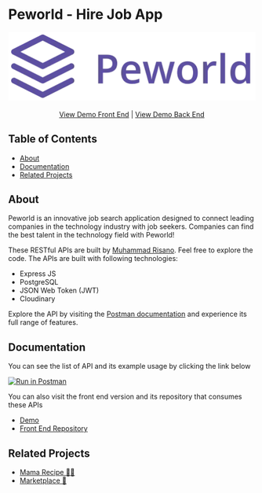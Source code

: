# Peworld - Hire Job App

<div align="center">
  <img src="./assets/peworld-logo-purple.webp">
  <br>
  <br>
  <a href="https://wafash-peworld-react.netlify.app/">View Demo Front End</a>
  <span>|</span>
  <a href="https://fwm17-be-peword.vercel.app/">View Demo Back End</a>
</div>

## Table of Contents

- [About](#about)
- [Documentation](#documentation)
- [Related Projects](#related-projects)

## About

Peworld is an innovative job search application designed to connect leading companies in the technology industry with job seekers. Companies can find the best talent in the technology field with Peworld!

These RESTful APIs are built by [Muhammad Risano](https://github.com/muhammadrisano). Feel free to explore the code. The APIs are built with following technologies:

- Express JS
- PostgreSQL
- JSON Web Token (JWT)
- Cloudinary

Explore the API by visiting the [Postman documentation](https://documenter.getpostman.com/view/7675329/2s9YysDhDY) and experience its full range of features.

## Documentation

You can see the list of API and its example usage by clicking the link below

[![Run in Postman](https://run.pstmn.io/button.svg)](https://documenter.getpostman.com/view/31330000/2sA3QniuZG)

You can also visit the front end version and its repository that consumes these APIs

- [Demo](https://wafash-peworld-react.netlify.app/)
- [Front End Repository](https://github.com/wafash08/fwgo-peworld)

## Related Projects

- [Mama Recipe 🧑‍🍳](https://github.com/wafash08/mama-recipe-be)
- [Marketplace 🛒](https://github.com/wafash08/fwgo-marketplace)
